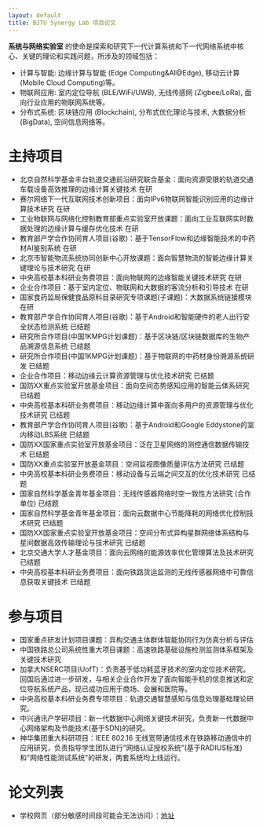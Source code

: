 ```yaml
---
layout: default
title: BJTU Synergy Lab 项目论文
---
```


**系统与网络实验室** 的使命是探索和研究下一代计算系统和下一代网络系统中核心、关键的理论和实践问题，所涉及的领域包括：

- 计算与智能: 边缘计算与智能 (Edge Computing&AI@Edge), 移动云计算 (Mobile Cloud Computing)等。
- 物联网应用: 室内定位导航 (BLE/WiFi/UWB), 无线传感网 (Zigbee/LoRa), 面向行业应用的物联网系统等。
- 分布式系统: 区块链应用 (Blockchain), 分布式优化理论与技术, 大数据分析 (BigData), 空间信息网络等。

主持项目
=====================

- 北京自然科学基金丰台轨道交通前沿研究联合基金：面向资源受限的轨道交通车载设备高效推理的边缘计算关键技术 在研
- 赛尔网络下一代互联网技术创新项目：面向IPv6物联网智能识别应用的边缘计算技术研究 在研
- 工业物联网与网络化控制教育部重点实验室开放课题：面向工业互联网实时数据处理的边缘计算与缓存优化技术 在研
- 教育部产学合作协同育人项目(谷歌)：基于TensorFlow和边缘智能技术的中药材AI鉴别系统 在研
- 北京市智能物流系统协同创新中心开放课题：面向智慧物流的智能边缘计算关键理论与技术研究 在研
- 中央高校基本科研业务费项目：面向物联网的边缘智能关键技术研究 在研
- 企业合作项目：基于室内定位、物联网和大数据的客流分析和引导技术 在研
- 国家食药监局保健食品原料目录研究专项课题(子课题)：大数据系统链接模块 在研
- 教育部产学合作协同育人项目(谷歌)：基于Android和智能硬件的老人出行安全状态检测系统 已结题
- 研究所合作项目(中国1KMPG计划课题)：基于区块链/区块链数据库的生物产品溯源信息系统 已结题
- 研究所合作项目(中国1KMPG计划课题)：基于物联网的中药材身份溯源系统研发 已结题
- 企业合作项目：移动边缘云计算资源管理与优化技术研究 已结题
- 国防XX重点实验室开放基金项目：面向空间态势感知应用的智能云体系研究 已结题
- 中央高校基本科研业务费项目：移动边缘计算中面向多用户的资源管理与优化技术研究 已结题
- 教育部产学合作协同育人项目(谷歌)：基于Android和Google Eddystone的室内移动LBS系统 已结题
- 国防XX国家重点实验室开放基金项目：泛在卫星网络的测控通信数据传输技术 已结题
- 国防XX重点实验室开放基金项目：空间监视图像质量评估方法研究 已结题
- 中央高校基本科研业务费项目：移动设备与云端之间交互的优化技术研究 已结题
- 国家自然科学基金青年基金项目：无线传感器网络时空一致性方法研究 (合作单位) 已结题
- 国家自然科学基金青年基金项目：面向云数据中心节能降耗的网络优化控制技术研究 已结题
- 国防XX国家重点实验室开放基金项目：空间分布式异构星群网络体系结构与星间数据高效传输理论与技术研究 已结题
- 北京交通大学人才基金项目：面向云网络的能源效率优化管理算法及技术研究 已结题
- 中央高校基本科研业务费项目：面向铁路货运监测的无线传感器网络中可靠信息获取关键技术 已结题

参与项目
=====================

- 国家重点研发计划项目课题：异构交通主体群体智能协同行为仿真分析与评估
- 中国铁路总公司系统性重大项目课题：高速铁路基础设施检测监测体系框架及关键技术研究
- 加拿大NSERC项目(UofT)：负责基于低功耗蓝牙技术的室内定位技术研究。回国后通过进一步研发，与相关企业合作开发了面向智能手机的信息推送和定位导航系统产品，现已成功应用于商场、会展和医院等。
- 中央高校基本科研业务费专项项目：轨道交通智慧感知与信息处理基础理论研究。
- 中兴通讯产学研项目：新一代数据中心网络关键技术研究，负责新一代数据中心网络架构及节能技术(基于SDN)的研究。
- 神华集团重大科研项目：IEEE 802.16 无线宽带通信技术在铁路移动通信中的应用研究，负责指导学生团队进行"网络认证授权系统"(基于RADIUS标准)和"网络性能测试系统"的研发，两套系统均上线运行。

论文列表
=====================

- 学校网页（部分敏感时间段可能会无法访问）：[地址](http://faculty.bjtu.edu.cn/8530)

